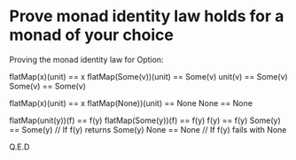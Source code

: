 # Prove monad identity law holds for a monad of your choice

Proving the monad identity law for Option:

flatMap(x)(unit) == x
flatMap(Some(v))(unit) == Some(v)
unit(v) == Some(v)
Some(v) == Some(v)

flatMap(x)(unit) == x
flatMap(None))(unit) == None
None == None

flatMap(unit(y))(f) == f(y)
flatMap(Some(y))(f) == f(y)
f(y) == f(y)
Some(y) == Some(y)  // If f(y) returns Some(y)
None == None        // If f(y) fails with None

Q.E.D

